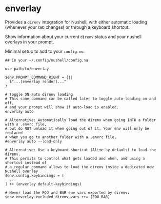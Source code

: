 # enverlay

Provides a `direnv` integration for Nushell, with either automatic loading
(whenever your `CWD` changes) or through a keyboard shortcut.

Show information about your current `direnv` status and your nushell overlays
in your prompt.

Minimal setup to add to your `config.nu`:

```nushell
## In your ~/.config/nushell/config.nu

use path/to/enverlay

$env.PROMPT_COMMAND_RIGHT = {||
  $"...(enverlay render)..."
}

# Toggle ON auto direnv loading.
# This same command can be called later to toggle auto-loading on and off,
# and your prompt will show if auto-load is enabled.
enverlay auto

# Alternative: Automatically load the direnv when going INTO a folder with a .envrc file,
# but do NOT unload it when going out of it. Your env will only be replaced
# when you go to another folder with a .envrc file.
#enverlay auto --load-only

# Alternative: Use a keyboard shortcut (Alt+e by default) to load the direnv.
# This permits to control what gets loaded and when, and using a shortcut instead of
# a regular command allows to load the direnv inside a dedicated new Nushell overlay
$env.config.keybindings = [
  ...
] ++ (enverlay default-keybindings)

# Never load the FOO and BAR env vars exported by direnv:
$env.enverlay.excluded_direnv_vars ++= [FOO BAR]
```
